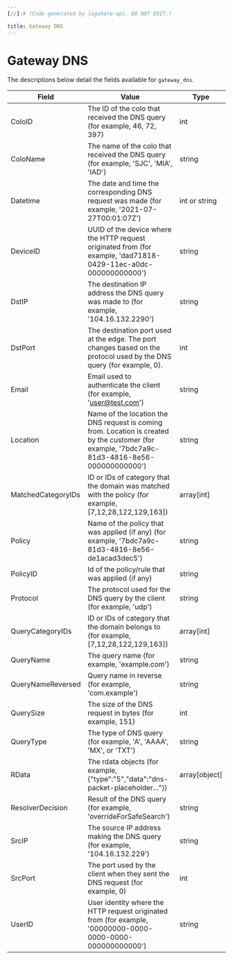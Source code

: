 ```yaml
---
[//]:# (Code generated by logshare-api. DO NOT EDIT.)

title: Gateway DNS
---
```


# Gateway DNS

The descriptions below detail the fields available for `gateway_dns`.

<TableWrap>

| Field              | Value                                                                                                                                          | Type          |
| ------------------ | ---------------------------------------------------------------------------------------------------------------------------------------------- | ------------- |
| ColoID             | The ID of the colo that received the DNS query (for example, 46, 72, 397)                                                                      | int           |
| ColoName           | The name of the colo that received the DNS query (for example, 'SJC', 'MIA', 'IAD')                                                            | string        |
| Datetime           | The date and time the corresponding DNS request was made (for example, '2021-07-27T00:01:07Z')                                                 | int or string |
| DeviceID           | UUID of the device where the HTTP request originated from (for example, 'dad71818-0429-11ec-a0dc-000000000000')                                | string        |
| DstIP              | The destination IP address the DNS query was made to (for example, '104.16.132.2290')                                                          | string        |
| DstPort            | The destination port used at the edge. The port changes based on the protocol used by the DNS query (for example, 0).                          | int           |
| Email              | Email used to authenticate the client (for example, 'user@test.com')                                                                           | string        |
| Location           | Name of the location the DNS request is coming from. Location is created by the customer (for example, '7bdc7a9c-81d3-4816-8e56-000000000000') | string        |
| MatchedCategoryIDs | ID or IDs of category that the domain was matched with the policy (for example, [7,12,28,122,129,163])                                         | array[int]    |
| Policy             | Name of the policy that was applied (if any) (for example, '7bdc7a9c-81d3-4816-8e56-de1acad3dec5')                                             | string        |
| PolicyID           | Id of the policy/rule that was applied (if any)                                                                                                | string        |
| Protocol           | The protocol used for the DNS query by the client (for example, 'udp')                                                                         | string        |
| QueryCategoryIDs   | ID or IDs of category that the domain belongs to (for example, [7,12,28,122,129,163])                                                          | array[int]    |
| QueryName          | The query name (for example, 'example.com')                                                                                                    | string        |
| QueryNameReversed  | Query name in reverse (for example, 'com.example')                                                                                             | string        |
| QuerySize          | The size of the DNS request in bytes (for example, 151)                                                                                        | int           |
| QueryType          | The type of DNS query (for example, 'A', 'AAAA', 'MX', or 'TXT')                                                                               | string        |
| RData              | The rdata objects (for example, {"type":"5","data":"dns-packet-placeholder..."})                                                               | array[object] |
| ResolverDecision   | Result of the DNS query (for example, 'overrideForSafeSearch')                                                                                 | string        |
| SrcIP              | The source IP address making the DNS query (for example, '104.16.132.229')                                                                     | string        |
| SrcPort            | The port used by the client when they sent the DNS request (for example, 0)                                                                    | int           |
| UserID             | User identity where the HTTP request originated from (for example, '00000000-0000-0000-0000-000000000000')                                     | string        |

</TableWrap>
